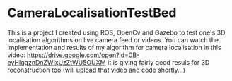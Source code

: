 # CameraLocalisationTestBed
This is a project I created using ROS, OpenCv and Gazebo to test one's 3D localisation algorithms on live camera feed or videos.
You can watch the implementation and results of my algorithm for camera localisation in this video: https://drive.google.com/open?id=0B-eyHIqgznDnZWlxUzZtWU5OUXM
It is giving fairly good resuls for 3D reconstruction too (will upload that video and code shortly...)
